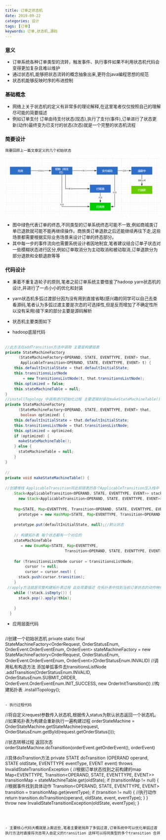 ```yaml
---
title: 订单之状态机
date: 2019-09-22 
categories: 设计
tags: [订单]
keywords: 订单,状态机,源码
---
```


### 意义

- 订单系统各种订单类型的流转，触发事件、执行事件如果不利用状态机代码会变得更加复杂且难以维护
- 通过状态机,能够把状态流转的概念抽象出来,更符合java编程思想的规范
- 状态机能够反映时序的布进控制

<!--more--> 

### 基础概念

- 网络上关于状态机的定义有非常多的理论解释,在这里笔者仅仅按照自己的理解尽可能的简要描述
- 例如订单支付 订单由待支付状态(现态),执行了支付(事件),订单进行了状态更新(动作)最终变为已支付的状态(次态)就是一个完整的状态机流程

### 简要设计

	简要回顾上一篇文章定义的几个初始状态
 ![state](/images/orderImage/state.png)

- 图中绿色代表订单的终态,不同类型的订单系统终态可能不一致,例如商城类订单已退款就可能不能再继续操作。商旅类订单退款之后还能继续再往下走,这些场景都需要根据实际业务场景来设计订单的终态部分。
- 其中每一步的事件流向也需要系统设计者因地制宜,笔者建议结合订单子状态对一些模糊状态进行区分,例如订单取消分为主动取消和被动取消,订单退款分为部分退款和全额退款等等

### 代码设计
- 秉着不重复造轮子的原则,笔者之前订单系统主要借鉴了hadoop yarn状态机的设计,并进行了一点小小的优化和封装
- yarn状态机多弧过渡部分因为没有用到直接省略(感兴趣的同学可以自己去查看源码,笔者认为多弧过渡主要是次态的可选择性,但是反而增加了不确定性所以没有采用)接下来的部分主要是源码解析

- 状态机主要类图如下

- hadoop底层代码
```java

//此方法在addTransition方法中调用 主要是构建链表
private StateMachineFactory
      (StateMachineFactory<OPERAND, STATE, EVENTTYPE, EVENT> that,
       ApplicableTransition<OPERAND, STATE, EVENTTYPE, EVENT> t) {
    this.defaultInitialState = that.defaultInitialState;
    this.transitionsListNode 
        = new TransitionsListNode(t, that.transitionsListNode);
    this.optimized = false;
    this.stateMachineTable = null;
}
//installTopology 中调用进行初始化过程 主要逻辑封装在makeStateMachineTable()方法中
private StateMachineFactory
      (StateMachineFactory<OPERAND, STATE, EVENTTYPE, EVENT> that,
       boolean optimized) {
    this.defaultInitialState = that.defaultInitialState;
    this.transitionsListNode = that.transitionsListNode;
    this.optimized = optimized;
    if (optimized) {
      makeStateMachineTable();
    } else {
      stateMachineTable = null;
    }
}
  
//
private void makeStateMachineTable() {

//创建堆栈 ApplicableTransition将此前链表的各个ApplicableTransition压入栈中
    Stack<ApplicableTransition<OPERAND, STATE, EVENTTYPE, EVENT>> stack =
      new Stack<ApplicableTransition<OPERAND, STATE, EVENTTYPE, EVENT>>();

    Map<STATE, Map<EVENTTYPE, Transition<OPERAND, STATE, EVENTTYPE, EVENT>>>
      prototype = new HashMap<STATE, Map<EVENTTYPE, Transition<OPERAND, STATE, EVENTTYPE, EVENT>>>();

    prototype.put(defaultInitialState, null);//默认状态

    // 构建拓扑表 每个状态都有一个对应的
    stateMachineTable
       = new EnumMap<STATE, Map<EVENTTYPE,
                           Transition<OPERAND, STATE, EVENTTYPE, EVENT>>>(prototype);

    for (TransitionsListNode cursor = transitionsListNode;
         cursor != null;
         cursor = cursor.next) {
      stack.push(cursor.transition);
    }
 //apply方法就是完整构建拓扑表过程 此处简要描述 在拓扑表中找到当前订单状态的动作映射map,然后把动作放入此map中
    while (!stack.isEmpty()) {
      stack.pop().apply(this);
     
    }
  }
```

- 应用层面代码
  ```java
//创建一个初始状态机
private static final StateMachineFactory<OrderRequest, OrderStatusEnum, OrderEvent.OrderEventEnum, OrderEvent> stateMachineFactory = new StateMachineFactory<OrderRequest, OrderStatusEnum, OrderEvent.OrderEventEnum, OrderEvent>(OrderStatusEnum.INVALID)
//调用私有构造方法 添加单弧事件去transitionsListNode
.addTransition(OrderStatusEnum.INVALID, OrderStatusEnum.SUBMIT_ORDER, OrderEvent.OrderEventEnum.INIT_SUCCESS, new OrderInitTransition()) 
//构建拓扑表
.installTopology();
  ```

- 执行过程代码

  ```
  //将自定义request参数传入状态机,根据传入status为默认状态返回一个状态机。
  //如果拓扑表为构建会重新执行一遍构建过程
  orderStateMachine = OrderStateMachine.getStateMachine(request, OrderStatusEnum.getById(request.getOrderStatus()));
  
  //状态转移过程 返回次态
  orderStateMachine.doTransition(orderEvent.getOrderEvent(), orderEvent)
  
  //具体doTranstion方法
  private STATE doTransition
             (OPERAND operand, STATE oldState, EVENTTYPE eventType, EVENT event)
        throws InvalidStateTransitionException {
      //根据订单状态找到之前构建的map
      Map<EVENTTYPE, Transition<OPERAND, STATE, EVENTTYPE, EVENT>> transitionMap
        = stateMachineTable.get(oldState);
      if (transitionMap != null) {
      //根据事件找到具体动作
        Transition<OPERAND, STATE, EVENTTYPE, EVENT> transition
            = transitionMap.get(eventType);
        if (transition != null) {
        	//执行动作
          return transition.doTransition(operand, oldState, event, eventType);
        }
      }
      throw new InvalidStateTransitionException(oldState, eventType);
    }
  
  ```



- 主要核心代码大概就是上面这些,笔者主要是抛弃了多弧过渡,订单系统中可以优化单弧过渡执行方法时直接将次态带入自定义的transition 这样可以将同类型的多个transition 合并
